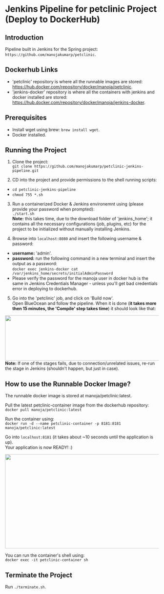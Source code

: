 # Jenkins Pipeline for petclinic Project (Deploy to DockerHub)

## Introduction
Pipeline built in Jenkins for the Spring project: ```https://github.com/manojakumarp/petclinic```.

## Dockerhub Links
- 'petclinic' repository is where all the runnable images are stored: https://hub.docker.com/repository/docker/manoja/petclinic.
- 'jenkins-docker' repository is where all the containers with jenkins and docker installed are stored: https://hub.docker.com/repository/docker/manoja/jenkins-docker.

## Prerequisites
- Install wget using brew: ```brew install wget```.
- Docker installed.

## Running the Project

1) Clone the project: <br>```git clone https://github.com/manojakumarp/petclinic-jenkins-pipeline.git```

2) CD into the project and provide permissions to the shell running scripts:</br>
- ```cd petclinic-jenkins-pipeline```
- ```chmod 755 *.sh```

3) Run a containerized Docker & Jenkins environemnt using (please provide your password when prompted):</br>
```./start.sh```
</br><b>Note:</b> this takes time, due to the download folder of 'jenkins_home'; it contains all the necessary configurations (job, plugins, etc) for the project to be initialized without manually installing Jenkins.

4) Browse into ```localhost:8080``` and insert the following username & password:
- <b>username:</b> 'admin'.
- <b>password:</b> run the following command in a new terminal and insert the output as a password:</br>
```docker exec jenkins-docker cat /var/jenkins_home/secrets/initialAdminPassword``` 
- Please verify the password for the manoja user in docker hub is the same in Jenkins Credentials Manager - unless you'll get bad credentials error in deploying to dockerhub.

5) Go into the 'petclinic' job, and click on 'Build now'.</br>
Open BlueOcean and follow the pipeline. When it is done (<b>it takes more then 15 minutes, the 'Compile' step takes time</b>) it should look like that:

<img src="https://i.ibb.co/5GjpB5s/Screen-Shot-2020-01-04-at-19-34-58.png" align="center" height="148" width="888" >
</br><b>Note:</b> If one of the stages fails, due to connection/unrelated issues, re-run the stage in Jenkins (shouldn't happen, but just in case).

## How to use the Runnable Docker Image?
The runnable docker image is stored at manoja/petclinic:latest.

Pull the latest petclinic-container image from the dockerhub repository:</br>
```docker pull manoja/petclinic:latest```

Run the container using:</br>
```docker run -d --name petclinic-container -p 8181:8181 manoja/petclinic:latest```

Go into ```localhost:8181``` (it takes about ~10 seconds until the application is up). </br>
Your application is now READY! :)

<img src="https://i.ibb.co/sFsLDvf/Screen-Shot-2020-01-05-at-1-14-53.png" align="center" height="308" width="688" >

You can run the container's shell using:</br>
```docker exec -it petclinic-container sh```

## Terminate the Project
Run ```./terminate.sh```.
